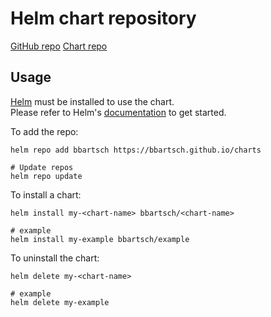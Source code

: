 # Helm chart repository
[GitHub repo](https://github.com/bbartsch/charts)
[Chart repo](https://bbartsch.github.io/charts)

## Usage

[Helm](https://helm.sh) must be installed to use the chart.  
Please refer to
Helm's [documentation](https://helm.sh/docs) to get started.

To add the repo:
```shell
helm repo add bbartsch https://bbartsch.github.io/charts

# Update repos
helm repo update
```

To install a chart:

```shell
helm install my-<chart-name> bbartsch/<chart-name>

# example
helm install my-example bbartsch/example
```

To uninstall the chart:
```shell
helm delete my-<chart-name>

# example
helm delete my-example
```
